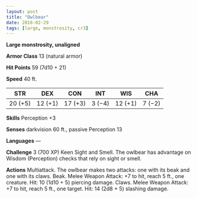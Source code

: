 ```yaml
---
layout: post
title: "Owlbear"
date: 2016-02-29
tags: [large, monstrosity, cr3]
---
```


**Large monstrosity, unaligned**

**Armor Class** 13 (natural armor)

**Hit Points** 59 (7d10 + 21)

**Speed** 40 ft.

|   STR   |   DEX   |   CON   |   INT   |   WIS   |   CHA   |
|:-----:|:-----:|:-----:|:-----:|:-----:|:-----:|
| 20 (+5) | 12 (+1) | 17 (+3) | 3 (−4) | 12 (+1) | 7 (−2) |

**Skills** Perception +3 

**Senses** darkvision 60 ft., passive Perception 13 

**Languages** — 

**Challenge** 3 (700 XP) Keen Sight and Smell. The owlbear has advantage on Wisdom (Perception) checks that rely on sight or smell. 

**Actions** Multiattack. The owlbear makes two attacks: one with its beak and one with its claws. Beak. Melee Weapon Attack: +7 to hit, reach 5 ft., one creature. Hit: 10 (1d10 + 5) piercing damage. Claws. Melee Weapon Attack: +7 to hit, reach 5 ft., one target. Hit: 14 (2d8 + 5) slashing damage.